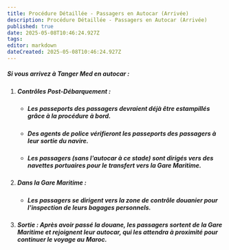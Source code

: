 ```yaml
---
title: Procédure Détaillée - Passagers en Autocar (Arrivée)
description: Procédure Détaillée - Passagers en Autocar (Arrivée)
published: true
date: 2025-05-08T10:46:24.927Z
tags: 
editor: markdown
dateCreated: 2025-05-08T10:46:24.927Z
---
```


##### Si vous arrivez à Tanger Med en autocar :

  1. ##### **Contrôles Post-Débarquement :**

     * ##### Les passeports des passagers devraient déjà être estampillés grâce à la procédure à bord.

     * ##### Des agents de police vérifieront les passeports des passagers à leur sortie du navire.

     * ##### Les passagers \(sans l'autocar à ce stade\) sont dirigés vers des navettes portuaires pour le transfert vers la Gare Maritime.

  2. ##### **Dans la Gare Maritime :**

     * ##### Les passagers se dirigent vers la zone de contrôle douanier pour l'inspection de leurs bagages personnels.

  3. ##### **Sortie :** Après avoir passé la douane, les passagers sortent de la Gare Maritime et rejoignent leur autocar, qui les attendra à proximité pour continuer le voyage au Maroc.